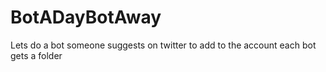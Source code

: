 # BotADayBotAway

Lets do a bot someone suggests on twitter to add to the account each bot gets a folder 

